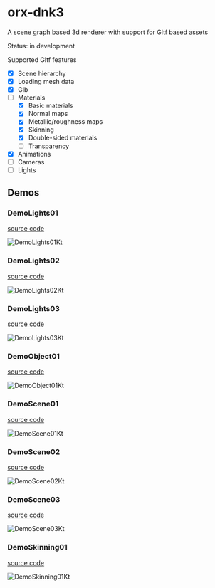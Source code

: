 # orx-dnk3

A scene graph based 3d renderer with support for Gltf based assets

Status: in development

Supported Gltf features
- [x] Scene hierarchy
- [x] Loading mesh data
- [x] Glb
- [ ] Materials
  - [x] Basic materials
  - [x] Normal maps
  - [x] Metallic/roughness maps
  - [x] Skinning
  - [x] Double-sided materials
  - [ ] Transparency
- [x] Animations 
- [ ] Cameras
- [ ] Lights
<!-- __demos__ -->
## Demos
### DemoLights01
[source code](src/demo/kotlin/DemoLights01.kt)

![DemoLights01Kt](https://raw.githubusercontent.com/openrndr/orx/media/orx-dnk3/images/DemoLights01Kt.png)

### DemoLights02
[source code](src/demo/kotlin/DemoLights02.kt)

![DemoLights02Kt](https://raw.githubusercontent.com/openrndr/orx/media/orx-dnk3/images/DemoLights02Kt.png)

### DemoLights03
[source code](src/demo/kotlin/DemoLights03.kt)

![DemoLights03Kt](https://raw.githubusercontent.com/openrndr/orx/media/orx-dnk3/images/DemoLights03Kt.png)

### DemoObject01
[source code](src/demo/kotlin/DemoObject01.kt)

![DemoObject01Kt](https://raw.githubusercontent.com/openrndr/orx/media/orx-dnk3/images/DemoObject01Kt.png)

### DemoScene01
[source code](src/demo/kotlin/DemoScene01.kt)

![DemoScene01Kt](https://raw.githubusercontent.com/openrndr/orx/media/orx-dnk3/images/DemoScene01Kt.png)

### DemoScene02
[source code](src/demo/kotlin/DemoScene02.kt)

![DemoScene02Kt](https://raw.githubusercontent.com/openrndr/orx/media/orx-dnk3/images/DemoScene02Kt.png)

### DemoScene03
[source code](src/demo/kotlin/DemoScene03.kt)

![DemoScene03Kt](https://raw.githubusercontent.com/openrndr/orx/media/orx-dnk3/images/DemoScene03Kt.png)

### DemoSkinning01
[source code](src/demo/kotlin/DemoSkinning01.kt)

![DemoSkinning01Kt](https://raw.githubusercontent.com/openrndr/orx/media/orx-dnk3/images/DemoSkinning01Kt.png)
